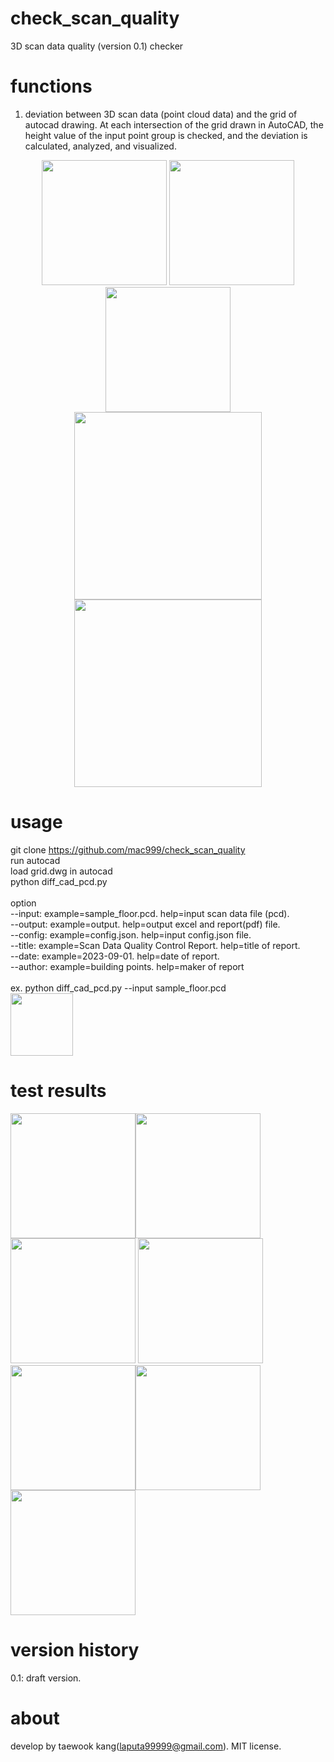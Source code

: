 # check_scan_quality
3D scan data quality (version 0.1) checker

# functions
1. deviation between 3D scan data (point cloud data) and the grid of autocad drawing.
At each intersection of the grid drawn in AutoCAD, the height value of the input point group is checked, and the deviation is calculated, analyzed, and visualized.

<p align="center">
<img height="200" src="https://github.com/mac999/check_scan_quality/blob/main/doc/input1.PNG"/>
<img height="200" src="https://github.com/mac999/check_scan_quality/blob/main/doc/input2.PNG"/>
<img height="200" src="https://github.com/mac999/check_scan_quality/blob/main/doc/input3.PNG"/></br>
<img height="300" src="https://github.com/mac999/check_scan_quality/blob/main/doc/output4.PNG"/>
<img height="300" src="https://github.com/mac999/check_scan_quality/blob/main/doc/output9.PNG"/>
</p>

# usage
git clone https://github.com/mac999/check_scan_quality</br>
run autocad</br>
load grid.dwg in autocad</br>
python diff_cad_pcd.py</br>
</br>
option</br>
--input: example=sample_floor.pcd. help=input scan data file (pcd).</br>
--output: example=output. help=output excel and report(pdf) file.</br>
--config: example=config.json. help=input config.json file.</br>
--title: example=Scan Data Quality Control Report. help=title of report.</br>
--date: example=2023-09-01. help=date of report.</br>
--author: example=building points. help=maker of report</br>
</br>
ex. python diff_cad_pcd.py --input sample_floor.pcd</br>
<img height="100" src="https://github.com/mac999/check_scan_quality/blob/main/doc/run.PNG"/>

# test results
<img height="200" src="https://github.com/mac999/check_scan_quality/blob/main/doc/output1.PNG"/><img height="200" src="https://github.com/mac999/check_scan_quality/blob/main/doc/output2.PNG"/><img height="200" src="https://github.com/mac999/check_scan_quality/blob/main/doc/output3.PNG"/>
<img height="200" src="https://github.com/mac999/check_scan_quality/blob/main/doc/output5.PNG"/><img height="200" src="https://github.com/mac999/check_scan_quality/blob/main/doc/output6.PNG"/><img height="200" src="https://github.com/mac999/check_scan_quality/blob/main/doc/output7.PNG"/>
<img height="200" src="https://github.com/mac999/check_scan_quality/blob/main/doc/output8.PNG"/>

# version history
0.1: draft version.</br>

# about
develop by taewook kang(laputa99999@gmail.com).
MIT license.
